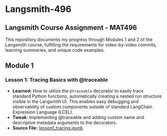 # Langsmith-496
## Langsmith Course Assignment - MAT496

This repository documents my progress through Modules 1 and 2 of the Langsmith course, fulfilling the requirements for video-by-video commits, learning summaries, and unique code examples.


## Module 1

### Lesson 1: Tracing Basics with @traceable
- **Learned:** How to utilize the `@traceable` decorator to easily trace standard Python functions, automatically creating a nested run structure visible in the Langsmith UI. This enables easy debugging and observability of custom components outside of standard LangChain Expression Language (LCEL).
- **Tweak**: Implementing @traceable and adding custom name and descriptive metadata arguments to the decorators.
- **Source File:** [lesson1_tracing.ipynb](lesson1_tracing.ipynb) 
